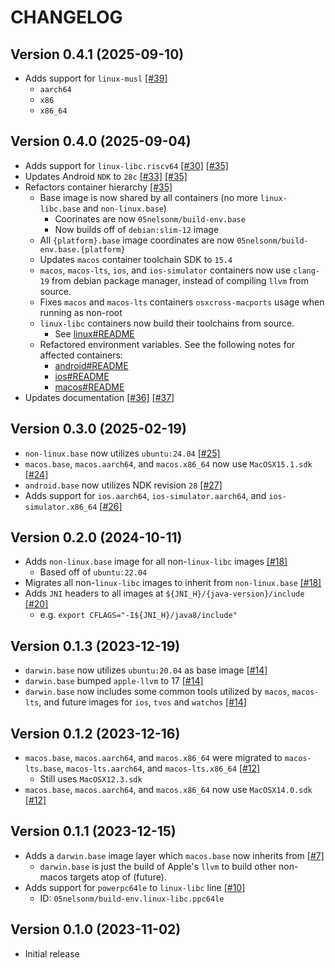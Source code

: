 # CHANGELOG

## Version 0.4.1 (2025-09-10)
 - Adds support for `linux-musl` [[#39]][39]
     - `aarch64`
     - `x86`
     - `x86_64`

## Version 0.4.0 (2025-09-04)
 - Adds support for `linux-libc.riscv64` [[#30]][30] [[#35]][35]
 - Updates Android `NDK` to `28c` [[#33]][33] [[#35]][35]
 - Refactors container hierarchy [[#35]][35]
     - Base image is now shared by all containers (no more `linux-libc.base` and `non-linux.base`)
         - Coorinates are now `05nelsonm/build-env.base`
         - Now builds off of `debian:slim-12` image
     - All `{platform}.base` image coordinates are now `05nelsonm/build-env.base.{platform}`
     - Updates `macos` container toolchain SDK to `15.4`
     - `macos`, `macos-lts`, `ios`, and `ios-simulator` containers now use `clang-19` from debian
       package manager, instead of compiling `llvm` from source.
     - Fixes `macos` and `macos-lts` containers `osxcross-macports` usage when running as non-root
     - `linux-libc` containers now build their toolchains from source.
         - See [linux#README](src/linux/README.md#toolchain-info)
     - Refactored environment variables. See the following notes for affected containers:
         - [android#README](src/android/README.md#notable-history)
         - [ios#README](src/ios/README.md#notable-history)
         - [macos#README](src/macos/README.md#notable-history)
 - Updates documentation [[#36]][36] [[#37]][37]

## Version 0.3.0 (2025-02-19)
 - `non-linux.base` now utilizes `ubuntu:24.04` [[#25]][25]
 - `macos.base`, `macos.aarch64`, and `macos.x86_64` now use
   `MacOSX15.1.sdk` [[#24]][24]
 - `android.base` now utilizes NDK revision `28` [[#27]][27]
 - Adds support for `ios.aarch64`, `ios-simulator.aarch64`, and `ios-simulator.x86_64` [[#26]][26]

## Version 0.2.0 (2024-10-11)
 - Adds `non-linux.base` image for all non-`linux-libc` images [[#18]][18]
     - Based off of `ubuntu:22.04`
 - Migrates all non-`linux-libc` images to inherit from `non-linux.base` [[#18]][18]
 - Adds `JNI` headers to all images at `${JNI_H}/{java-version}/include` [[#20]][20]
     - e.g. `export CFLAGS="-I${JNI_H}/java8/include"`

## Version 0.1.3 (2023-12-19)
 - `darwin.base` now utilizes `ubuntu:20.04` as base image [[#14]][14]
 - `darwin.base` bumped `apple-llvm` to 17 [[#14]][14]
 - `darwin.base` now includes some common tools utilized by `macos`, 
   `macos-lts`, and future images for `ios`, `tvos` and `watchos` [[#14]][14]

## Version 0.1.2 (2023-12-16)
 - `macos.base`, `macos.aarch64`, and `macos.x86_64` were migrated to 
   `macos-lts.base`, `macos-lts.aarch64`, and `macos-lts.x86_64` [[#12]][12]
     - Still uses `MacOSX12.3.sdk`
 - `macos.base`, `macos.aarch64`, and `macos.x86_64` now use 
   `MacOSX14.0.sdk` [[#12]][12]

## Version 0.1.1 (2023-12-15)
 - Adds a `darwin.base` image layer which `macos.base` now inherits from [[#7]][7]
     - `darwin.base` is just the build of Apple's `llvm` to build other
       non-macos targets atop of (future).
 - Adds support for `powerpc64le` to `linux-libc` line [[#10]][10]
     - ID: `05nelsonm/build-env.linux-libc.ppc64le`

## Version 0.1.0 (2023-11-02)
 - Initial release

[7]: https://github.com/05nelsonm/build-env/pull/7
[10]: https://github.com/05nelsonm/build-env/pull/10
[12]: https://github.com/05nelsonm/build-env/pull/12
[14]: https://github.com/05nelsonm/build-env/pull/14
[18]: https://github.com/05nelsonm/build-env/pull/18
[20]: https://github.com/05nelsonm/build-env/pull/20
[24]: https://github.com/05nelsonm/build-env/pull/24
[25]: https://github.com/05nelsonm/build-env/pull/25
[26]: https://github.com/05nelsonm/build-env/pull/26
[27]: https://github.com/05nelsonm/build-env/pull/27
[30]: https://github.com/05nelsonm/build-env/pull/30
[33]: https://github.com/05nelsonm/build-env/pull/33
[35]: https://github.com/05nelsonm/build-env/pull/35
[36]: https://github.com/05nelsonm/build-env/pull/36
[37]: https://github.com/05nelsonm/build-env/pull/37
[39]: https://github.com/05nelsonm/build-env/pull/39
